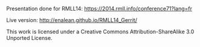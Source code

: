 Presentation done for RMLL14: https://2014.rmll.info/conference71?lang=fr

Live version: http://enalean.github.io/RMLL14_Gerrit/

This work is licensed under a Creative Commons Attribution-ShareAlike 3.0 Unported License.